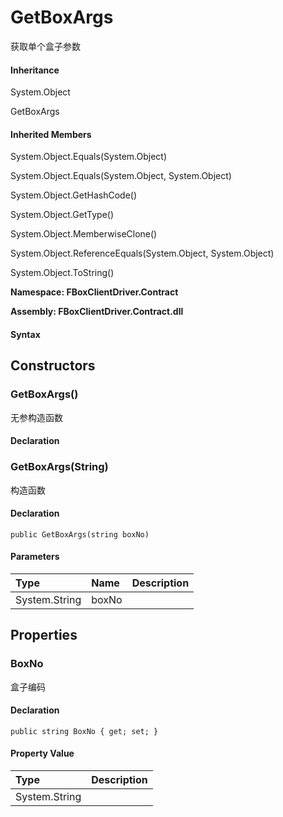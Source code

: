 # GetBoxArgs

获取单个盒子参数

#### Inheritance

System.Object

GetBoxArgs

#### Inherited Members

System.Object.Equals\(System.Object\)

System.Object.Equals\(System.Object, System.Object\)

System.Object.GetHashCode\(\)

System.Object.GetType\(\)

System.Object.MemberwiseClone\(\)

System.Object.ReferenceEquals\(System.Object, System.Object\)

System.Object.ToString\(\)

**Namespace: FBoxClientDriver.Contract**

**Assembly: FBoxClientDriver.Contract.dll**

#### Syntax <a id="FBoxClientDriver_Contract_GetBoxArgs_syntax"></a>

## Constructors <a id="constructors"></a>

### GetBoxArgs\(\) <a id="FBoxClientDriver_Contract_GetBoxArgs__ctor"></a>

无参构造函数

#### Declaration

### GetBoxArgs\(String\) <a id="FBoxClientDriver_Contract_GetBoxArgs__ctor_System_String_"></a>

构造函数

#### Declaration

```text
public GetBoxArgs(string boxNo)
```

#### Parameters

| Type | Name | Description |
| :--- | :--- | :--- |
| System.String | boxNo |  |

## Properties <a id="properties"></a>

### BoxNo <a id="FBoxClientDriver_Contract_GetBoxArgs_BoxNo"></a>

盒子编码

#### Declaration

```text
public string BoxNo { get; set; }
```

#### Property Value

| Type | Description |
| :--- | :--- |
| System.String |  |


